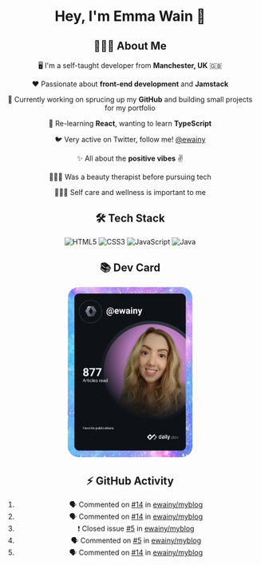 <div align="center">
  
  # Hey, I'm Emma Wain 👋


## 👩🏼‍💻 About Me

🖥  I'm a self-taught developer from **Manchester, UK** 🇬🇧

❤️ Passionate about **front-end development** and **Jamstack**

💼 Currently working on sprucing up my **GitHub** and building small projects for my portfolio

🌱 Re-learning **React**, wanting to learn **TypeScript**

🐦 Very active on Twitter, follow me! [@ewainy](https://twitter.com/ewainy) 

✨ All about the **positive vibes** ✌️

💆🏼‍♀️ Was a beauty therapist before pursuing tech

🧘🏼‍♀️ Self care and wellness is important to me 

## 🛠 Tech Stack

<img alt="HTML5" src="https://img.shields.io/badge/html5-%23f4c5ff.svg?style=for-the-badge&logo=html5&logoColor=000000"/>
<img alt="CSS3" src="https://img.shields.io/badge/css3-%23cdc9ff.svg?style=for-the-badge&logo=css3&logoColor=000000"/>
<img alt="JavaScript" src="https://img.shields.io/badge/javascript-%23c7e2ff.svg?style=for-the-badge&logo=javascript&logoColor=000000"/>
<img alt="Java" src="https://img.shields.io/badge/java-%23c2fffb.svg?style=for-the-badge&logo=java&logoColor=000000"/>


## 📚 Dev Card
<a href="https://app.daily.dev/ewainy"><img src="https://github.com/ewainy/ewainy/blob/main/devcard.svg" width="250" alt="my dev card which shows a picture of me and shows articles read and favourite tech categories from the platform daily dev"/></a>


## ⚡ GitHub Activity

<!--START_SECTION:activity-->
1. 🗣 Commented on [#14](https://github.com/ewainy/myblog/issues/14) in [ewainy/myblog](https://github.com/ewainy/myblog)
2. 🗣 Commented on [#14](https://github.com/ewainy/myblog/issues/14) in [ewainy/myblog](https://github.com/ewainy/myblog)
3. ❗️ Closed issue [#5](https://github.com/ewainy/myblog/issues/5) in [ewainy/myblog](https://github.com/ewainy/myblog)
4. 🗣 Commented on [#5](https://github.com/ewainy/myblog/issues/5) in [ewainy/myblog](https://github.com/ewainy/myblog)
5. 🗣 Commented on [#14](https://github.com/ewainy/myblog/issues/14) in [ewainy/myblog](https://github.com/ewainy/myblog)
<!--END_SECTION:activity-->

  </div>
